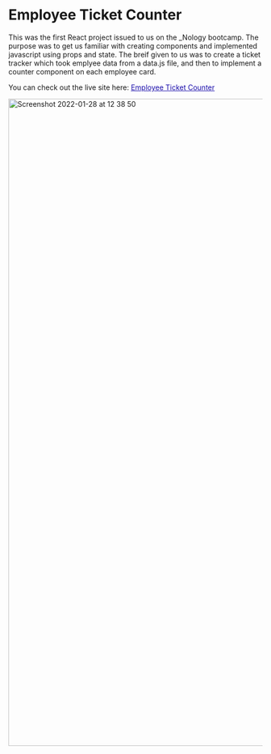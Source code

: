 # Employee Ticket Counter

This was the first React project issued to us on the _Nology bootcamp. The purpose was to get us familiar with creating components and implemented javascript using props and state. The breif given to us was to create a ticket tracker which took emplyee data from a data.js file, and then to implement a counter component on each employee card.

You can check out the live site here: <a href="https://mylespillay.github.io/Ticket-Tracker/" title="" style="color:#1a0dab;font-size:14px;" >Employee Ticket Counter</a>

<img width="1280" alt="Screenshot 2022-01-28 at 12 38 50" src="https://user-images.githubusercontent.com/93138467/151548392-ea4f4d88-bf25-40f3-9b6a-9910dc913c3b.png">

